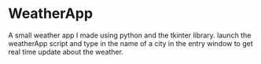 # WeatherApp

A small weather app I made using python and the tkinter library.
launch the weatherApp script and type in the name of a city in the entry window to get real time update about the weather.
